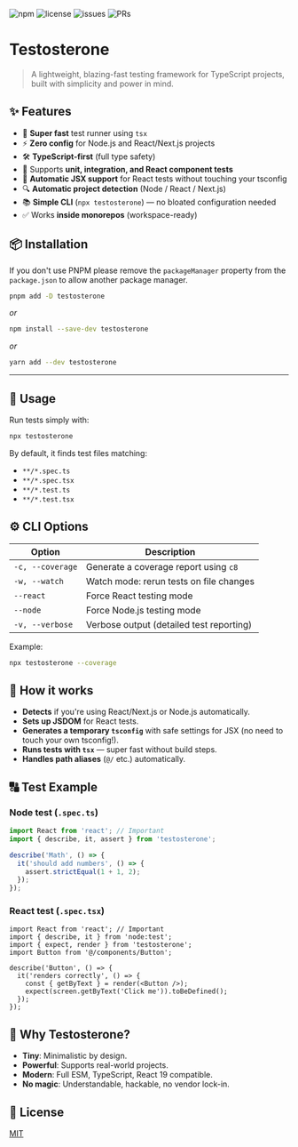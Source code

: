 ![npm](https://img.shields.io/npm/v/testosterone?style=flat-square)
![license](https://img.shields.io/npm/l/testosterone?style=flat-square)
![issues](https://img.shields.io/github/issues/artiphishle/testosterone?style=flat-square)
![PRs](https://img.shields.io/github/issues-pr/artiphishle/testosterone?style=flat-square)

# Testosterone

> A lightweight, blazing-fast testing framework for TypeScript projects, built with simplicity and power in mind.

## ✨ Features

- 🚀 **Super fast** test runner using `tsx`
- ⚡ **Zero config** for Node.js and React/Next.js projects
- 🛠️ **TypeScript-first** (full type safety)
- 🧪 Supports **unit, integration, and React component tests**
- 🌟 **Automatic JSX support** for React tests without touching your tsconfig
- 🔍 **Automatic project detection** (Node / React / Next.js)
- 📚 **Simple CLI** (`npx testosterone`) — no bloated configuration needed
- ✅ Works **inside monorepos** (workspace-ready)

## 📦 Installation

If you don't use PNPM please remove the `packageManager` property from the `package.json` to allow another package manager.

```bash
pnpm add -D testosterone
```

_or_

```bash
npm install --save-dev testosterone
```

_or_

```bash
yarn add --dev testosterone
```

---

## 🚀 Usage

Run tests simply with:

```bash
npx testosterone
```

By default, it finds test files matching:

- `**/*.spec.ts`
- `**/*.spec.tsx`
- `**/*.test.ts`
- `**/*.test.tsx`

## ⚙️ CLI Options

| Option           | Description                              |
| ---------------- | ---------------------------------------- |
| `-c, --coverage` | Generate a coverage report using `c8`    |
| `-w, --watch`    | Watch mode: rerun tests on file changes  |
| `--react`        | Force React testing mode                 |
| `--node`         | Force Node.js testing mode               |
| `-v, --verbose`  | Verbose output (detailed test reporting) |

Example:

```bash
npx testosterone --coverage
```

## 🧐 How it works

- **Detects** if you're using React/Next.js or Node.js automatically.
- **Sets up JSDOM** for React tests.
- **Generates a temporary `tsconfig`** with safe settings for JSX (no need to touch your own tsconfig!).
- **Runs tests with `tsx`** — super fast without build steps.
- **Handles path aliases** (`@/` etc.) automatically.

## 🔠 Test Example

### Node test (`.spec.ts`)

```ts
import React from 'react'; // Important
import { describe, it, assert } from 'testosterone';

describe('Math', () => {
  it('should add numbers', () => {
    assert.strictEqual(1 + 1, 2);
  });
});
```

### React test (`.spec.tsx`)

```tsx
import React from 'react'; // Important
import { describe, it } from 'node:test';
import { expect, render } from 'testosterone';
import Button from '@/components/Button';

describe('Button', () => {
  it('renders correctly', () => {
    const { getByText } = render(<Button />);
    expect(screen.getByText('Click me')).toBeDefined();
  });
});
```

## 🔮 Why Testosterone?

- **Tiny**: Minimalistic by design.
- **Powerful**: Supports real-world projects.
- **Modern**: Full ESM, TypeScript, React 19 compatible.
- **No magic**: Understandable, hackable, no vendor lock-in.

## 📄 License

[MIT](./LICENSE)
